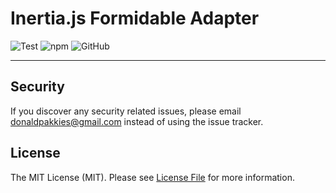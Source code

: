 # Inertia.js Formidable Adapter

![Test](https://github.com/formidablejs/inertia-adapter/actions/workflows/test.yml/badge.svg)
![npm](https://img.shields.io/npm/v/@formidablejs/inertia)
![GitHub](https://img.shields.io/github/license/formidablejs/inertia-adapter)

---

Security
-------

If you discover any security related issues, please email donaldpakkies@gmail.com instead of using the issue tracker.

License
-------

The MIT License (MIT). Please see [License File](LICENSE) for more information.
